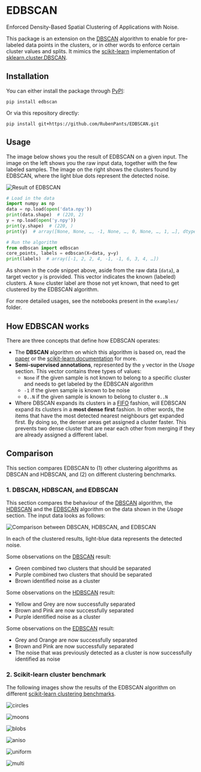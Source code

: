 # EDBSCAN

Enforced Density-Based Spatial Clustering of Applications with Noise.

This package is an extension on the [DBSCAN](https://arxiv.org/abs/1706.03113) algorithm to enable for pre-labeled data points in the clusters, or in other words to enforce certain cluster values and splits.
It mimics the [scikit-learn](https://scikit-learn.org/stable/) implementation of [sklearn.cluster.DBSCAN](https://scikit-learn.org/stable/modules/generated/sklearn.cluster.DBSCAN.html).


## Installation
You can either install the package through [PyPI](https://pypi.org/project/edbscan/):
```shell
pip install edbscan
```

Or via this repository directly:
```shell
pip install git+https://github.com/RubenPants/EDBSCAN.git
```


## Usage

The image below shows you the result of EDBSCAN on a given input. The image on the left shows you the raw input data, together with the few labeled samples. The image on the right shows the clusters found by EDBSCAN, where the light blue dots represent the detected noise.

![Result of EDBSCAN](https://github.com/RubenPants/EDBSCAN/blob/master/examples/images/usage.png?raw=true)

```python
# Load in the data
import numpy as np
data = np.load(open('data.npy'))
print(data.shape)  # (220, 2)
y = np.load(open('y.npy'))
print(y.shape)  # (220, )
print(y)  # array([None, None, …, -1, None, …, 0, None, …, 1, …], dtype=object)

# Run the algorithm
from edbscan import edbscan
core_points, labels = edbscan(X=data, y=y)
print(labels)  # array([-1, 2, 2, 4, -1, -1, 6, 3, 4, …])
```

As shown in the code snippet above, aside from the raw data (`data`), a target vector `y` is provided. This vector indicates the known (labeled) clusters. A `None` cluster label are those not yet known, that need to get clustered by the EDBSCAN algorithm.

For more detailed usages, see the notebooks present in the `examples/` folder.


## How EDBSCAN works

There are three concepts that define how EDBSCAN operates:
* The **DBSCAN** algorithm on which this algorithm is based on, read the [paper](https://arxiv.org/abs/1706.03113) or the [scikit-learn documentation](https://scikit-learn.org/stable/modules/generated/sklearn.cluster.DBSCAN.html) for more.
* **Semi-supervised annotations**, represented by the `y` vector in the *Usage* section. This vector contains three types of values:
  * `None` if the given sample is not known to belong to a specific cluster and needs to get labeled by the EDBSCAN algorithm
  * `-1` if the given sample is known to be noise
  * `0..N` if the given sample is known to belong to cluster `0..N`
* Where DBSCAN expands its clusters in a [FIFO](https://en.wikipedia.org/wiki/FIFO_(computing_and_electronics)) fashion, will EDBSCAN expand its clusters in a **most dense first** fashion. In other words, the items that have the most detected nearest neighbours get expanded first. By doing so, the denser areas get assigned a cluster faster. This prevents two dense cluster that are near each other from merging if they are already assigned a different label.


## Comparison

This section compares EDBSCAN to (1) other clustering algorithms as DBSCAN and HDBSCAN, and (2) on different clustering benchmarks.

### 1. DBSCAN, HDBSCAN, and EDBSCAN

This section compares the behaviour of the [DBSCAN](https://scikit-learn.org/stable/modules/generated/sklearn.cluster.DBSCAN.html) algorithm, the [HDBSCAN](https://hdbscan.readthedocs.io/en/latest/index.html) and the [EDBSCAN](https://github.com/RubenPants/EDBSCAN) algorithm on the data shown in the *Usage* section. The input data looks as follows:

![Comparison between DBSCAN, HDBSCAN, and EDBSCAN](https://github.com/RubenPants/EDBSCAN/blob/master/examples/images/comparison.png?raw=true)

In each of the clustered results, light-blue data represents the detected noise.

Some observations on the [DBSCAN](https://scikit-learn.org/stable/modules/generated/sklearn.cluster.DBSCAN.html) result:
* Green combined two clusters that should be separated
* Purple combined two clusters that should be separated
* Brown identified noise as a cluster

Some observations on the [HDBSCAN](https://hdbscan.readthedocs.io/en/latest/index.html)  result:
* Yellow and Grey are now successfully separated
* Brown and Pink are now successfully separated
* Purple identified noise as a cluster

Some observations on the [EDBSCAN](https://github.com/RubenPants/EDBSCAN) result:
* Grey and Orange are now successfully separated
* Brown and Pink are now successfully separated
* The noise that was previously detected as a cluster is now successfully identified as noise


### 2. Scikit-learn cluster benchmark

The following images show the results of the EDBSCAN algorithm on different [scikit-learn clustering benchmarks](https://scikit-learn.org/stable/auto_examples/cluster/plot_cluster_comparison.html#sphx-glr-auto-examples-cluster-plot-cluster-comparison-py).

![circles](https://github.com/RubenPants/EDBSCAN/blob/master/examples/images/circles.png?raw=true)

![moons](https://github.com/RubenPants/EDBSCAN/blob/master/examples/images/moons.png?raw=true)

![blobs](https://github.com/RubenPants/EDBSCAN/blob/master/examples/images/blobs.png?raw=true)

![aniso](https://github.com/RubenPants/EDBSCAN/blob/master/examples/images/aniso.png?raw=true)

![uniform](https://github.com/RubenPants/EDBSCAN/blob/master/examples/images/uniform.png?raw=true)

![multi](https://github.com/RubenPants/EDBSCAN/blob/master/examples/images/multi.png?raw=true)
